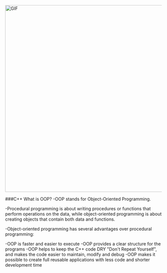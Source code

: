 <img align="center" alt="GIF" width="600" src="https://media.giphy.com/media/yAGIvCiwPJn5C/giphy.gif" />

###C++ What is OOP?
  -OOP stands for Object-Oriented Programming.

  -Procedural programming is about writing procedures or functions that perform operations on the data, while object-oriented programming is about creating objects that contain      both data and functions.  

  -Object-oriented programming has several advantages over procedural programming:

  -OOP is faster and easier to execute
  -OOP provides a clear structure for the programs
  -OOP helps to keep the C++ code DRY "Don't Repeat Yourself", and makes the code easier to maintain, modify and debug
  -OOP makes it possible to create full reusable applications with less code and shorter development time
